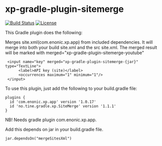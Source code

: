 # xp-gradle-plugin-sitemerge
[![Build Status](https://travis-ci.org/tineikt/xp-gradle-plugin-sitemerge.svg?branch=master)](https://travis-ci.org/tineikt/xp-gradle-plugin-sitemerge)
[![License](https://img.shields.io/github/license/tineikt/xp-gradle-plugin-sitemerge.svg)](https://www.gnu.org/licenses/gpl-3.0.en.html)

This Gradle plugin does the following:

Merges site.xml(com.enonic.xp.app) from included dependencies. It will merge 
into both your build site.xml and the src site.xml. The merged result will be marked
with merged="xp-gradle-plugin-sitemerge-youtube"

```
 <input name="key" merged="xp-gradle-plugin-sitemerge-{jar}" type="TextLine">
      <label>API key (site)</label>
      <occurrences maximum="1" minimum="1"/>
 </input>
```

To use this plugin, just add the following to your build.gradle file: 

```
plugins {
  id 'com.enonic.xp.app' version '1.0.17'
  id 'no.tine.gradle.xp.SiteMerge' version '1.1.1'
}
```
NB! Needs gradle plugin com.enonic.xp.app.

Add this depends on jar in your build.gradle file. 

```
jar.dependsOn("mergeSitesXml")
```
